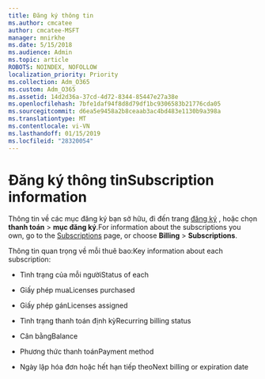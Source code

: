 ```yaml
---
title: Đăng ký thông tin
ms.author: cmcatee
author: cmcatee-MSFT
manager: mnirkhe
ms.date: 5/15/2018
ms.audience: Admin
ms.topic: article
ROBOTS: NOINDEX, NOFOLLOW
localization_priority: Priority
ms.collection: Adm_O365
ms.custom: Adm_O365
ms.assetid: 14d2d36a-37cd-4d72-8344-85447e27a38e
ms.openlocfilehash: 7bfe1daf94f8d8d79df1bc9306583b21776cda05
ms.sourcegitcommit: d6ea5e9458a2b8ceaab3ac4bd483e1130b9a398a
ms.translationtype: MT
ms.contentlocale: vi-VN
ms.lasthandoff: 01/15/2019
ms.locfileid: "28320054"
---
```

# <a name="subscription-information"></a><span data-ttu-id="a5eb9-102">Đăng ký thông tin</span><span class="sxs-lookup"><span data-stu-id="a5eb9-102">Subscription information</span></span>

<span data-ttu-id="a5eb9-103">Thông tin về các mục đăng ký bạn sở hữu, đi đến trang [đăng ký](https://go.microsoft.com/fwlink/p/?linkid=842054) , hoặc chọn **thanh toán** \> **mục đăng ký**.</span><span class="sxs-lookup"><span data-stu-id="a5eb9-103">For information about the subscriptions you own, go to the [Subscriptions](https://go.microsoft.com/fwlink/p/?linkid=842054) page, or choose **Billing** \> **Subscriptions**.</span></span>
  
<span data-ttu-id="a5eb9-104">Thông tin quan trọng về mỗi thuê bao:</span><span class="sxs-lookup"><span data-stu-id="a5eb9-104">Key information about each subscription:</span></span>
  
- <span data-ttu-id="a5eb9-105">Tình trạng của mỗi người</span><span class="sxs-lookup"><span data-stu-id="a5eb9-105">Status of each</span></span>
    
- <span data-ttu-id="a5eb9-106">Giấy phép mua</span><span class="sxs-lookup"><span data-stu-id="a5eb9-106">Licenses purchased</span></span>
    
- <span data-ttu-id="a5eb9-107">Giấy phép gán</span><span class="sxs-lookup"><span data-stu-id="a5eb9-107">Licenses assigned</span></span>
    
- <span data-ttu-id="a5eb9-108">Tình trạng thanh toán định kỳ</span><span class="sxs-lookup"><span data-stu-id="a5eb9-108">Recurring billing status</span></span>
    
- <span data-ttu-id="a5eb9-109">Cân bằng</span><span class="sxs-lookup"><span data-stu-id="a5eb9-109">Balance</span></span>
    
- <span data-ttu-id="a5eb9-110">Phương thức thanh toán</span><span class="sxs-lookup"><span data-stu-id="a5eb9-110">Payment method</span></span>
    
- <span data-ttu-id="a5eb9-111">Ngày lập hóa đơn hoặc hết hạn tiếp theo</span><span class="sxs-lookup"><span data-stu-id="a5eb9-111">Next billing or expiration date</span></span>
    


